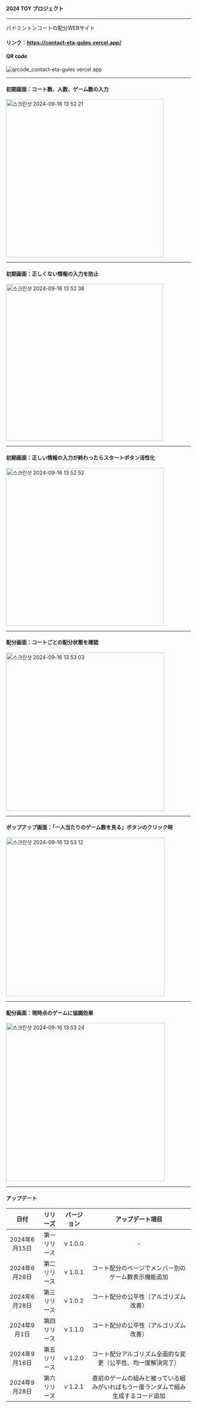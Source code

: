 #### 2024 TOY プロジェクト

---

バドミントンコートの配分WEBサイト

#### リンク：https://contact-eta-gules.vercel.app/
#### QR code

![qrcode_contact-eta-gules vercel app](https://github.com/user-attachments/assets/f6bf6818-3361-4a1c-aba9-a12221e81ff7)


---

#### 初期画面：コート数、人数、ゲーム数の入力

<img width="430" alt="스크린샷 2024-09-16 13 52 21" src="https://github.com/user-attachments/assets/bbeb37e8-b937-4fae-8201-78d8b67ce687">


---

#### 初期画面：正しくない情報の入力を防止

<img width="428" alt="스크린샷 2024-09-16 13 52 38" src="https://github.com/user-attachments/assets/f416eea8-cb95-4450-b4bb-4a805590a36f">


---

#### 初期画面：正しい情報の入力が終わったらスタートボタン活性化

<img width="430" alt="스크린샷 2024-09-16 13 52 52" src="https://github.com/user-attachments/assets/6aa9dd47-4368-4ef9-8a3a-6255587eccac">

---

#### 配分画面：コートごとの配分状態を確認

<img width="431" alt="스크린샷 2024-09-16 13 53 03" src="https://github.com/user-attachments/assets/a8d70d91-3026-4ec9-95bf-b2952d55120e">


---

#### ポップアップ画面：「一人当たりのゲーム数を見る」ボタンのクリック時

<img width="432" alt="스크린샷 2024-09-16 13 53 12" src="https://github.com/user-attachments/assets/aa04e6ef-6db2-4116-9842-ebfa45c9f481">


---

#### 配分画面：現時点のゲームに協調効果

<img width="432" alt="스크린샷 2024-09-16 13 53 24" src="https://github.com/user-attachments/assets/6d3676c9-15e1-4b7c-96a0-3f0baeb6f79b">

---

#### アップデート

|日付|リリーズ|バージョン|アップデート項目|
|:---:|:---:|:---:|:---:|
|2024年6月15日|第一リリース|v 1.0.0|-|
|2024年6月28日|第二リリース|v 1.0.1|コート配分のページでメンバー別のゲーム数表示機能追加|
|2024年6月28日|第三リリース|v 1.0.2|コート配分の公平性（アルゴリズム改善）|
|2024年9月1日|第四リリース|v 1.1.0|コート配分の公平性（アルゴリズム改善）|
|2024年9月16日|第五リリース|v 1.2.0|コート配分アルゴリズム全面的な変更（公平性、均一度解決完了）|
|2024年9月28日|第六リリース|v 1.2.1|直前のゲームの組みと被っている組みがいればもう一度ランダムで組み生成するコード追加|
